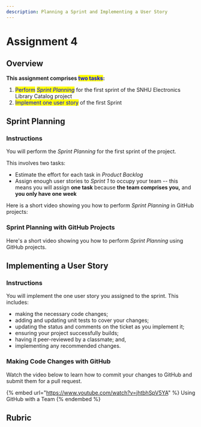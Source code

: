 ```yaml
---
description: Planning a Sprint and Implementing a User Story
---
```


# Assignment 4

## Overview

**This assignment comprises **<mark style="color:blue;">**two tasks**</mark>**:**

1. <mark style="color:blue;">Perform</mark> <mark style="color:blue;"></mark>_<mark style="color:blue;">Sprint Planning</mark>_ for the first sprint of the SNHU Electronics Library Catalog project
2. <mark style="color:blue;">Implement one user story</mark> of the first Sprint

## Sprint Planning

### Instructions

You will perform the _Sprint Planning_ for the first sprint of the project.

This involves two tasks:

* Estimate the effort for each task in _Product Backlog_
* Assign enough user stories to _Sprint 1_ to occupy your team -- this means you will assign **one task** because **the team comprises you,** and **you only have one week**

Here is a short video showing you how to perform _Sprint Planning_ in GitHub projects:

### Sprint Planning with GitHub Projects

Here's a short video showing you how to perform _Sprint Planning_ using GitHub projects.&#x20;

## Implementing a User Story

### Instructions

You will implement the one user story you assigned to the sprint. This includes:

* making the necessary code changes;
* adding and updating unit tests to cover your changes;
* updating the status and comments on the ticket as you implement it;
* ensuring your project successfully builds;
* having it peer-reviewed by a classmate; and,
* implementing any recommended changes.

### Making Code Changes with GitHub

Watch the video below to learn how to commit your changes to GitHub and submit them for a pull request.

{% embed url="https://www.youtube.com/watch?v=jhtbhSpV5YA" %}
Using GitHub with a Team
{% endembed %}

## Rubric
